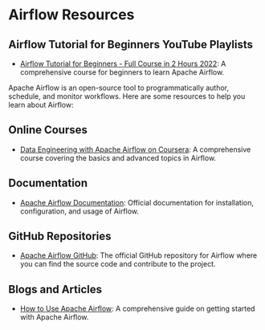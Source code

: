 # Airflow Resources

## Airflow Tutorial for Beginners YouTube Playlists
- [Airflow Tutorial for Beginners - Full Course in 2 Hours 2022](https://www.youtube.com/watch?v=K9AnJ9_ZAXE&list=PLwFJcsJ61oujAqYpMp1kdUBcPG0sE0QMT): A comprehensive course for beginners to learn Apache Airflow.

Apache Airflow is an open-source tool to programmatically author, schedule, and monitor workflows. Here are some resources to help you learn about Airflow:

## Online Courses
- [Data Engineering with Apache Airflow on Coursera](https://www.coursera.org/learn/data-engineering-airflow): A comprehensive course covering the basics and advanced topics in Airflow.


## Documentation
- [Apache Airflow Documentation](https://airflow.apache.org/docs/apache-airflow/stable/index.html): Official documentation for installation, configuration, and usage of Airflow.

## GitHub Repositories
- [Apache Airflow GitHub](https://github.com/apache/airflow): The official GitHub repository for Airflow where you can find the source code and contribute to the project.

## Blogs and Articles
- [How to Use Apache Airflow](https://medium.com/@yourusername/how-to-use-apache-airflow-b12345abcde): A comprehensive guide on getting started with Apache Airflow.

